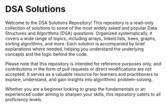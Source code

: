 # DSA Solutions

Welcome to the DSA Solutions Repository! This repository is a read-only collection of solutions to some of the most widely asked and popular Data Structures and Algorithms (DSA) questions. Organized systematically, it covers a wide range of topics, including arrays, linked lists, trees, graphs, sorting algorithms, and more. Each solution is accompanied by brief explanations where needed, helping you understand the underlying concepts and the logic behind the code.

Please note that this repository is intended for reference purposes only, and contributions in the form of pull requests or direct modifications are not accepted. It serves as a valuable resource for learners and practitioners to explore, understand, and gain insights into algorithmic problem-solving.

Whether you are a beginner looking to grasp the fundamentals or an experienced coder aiming to sharpen your skills, this repository caters to all proficiency levels.
